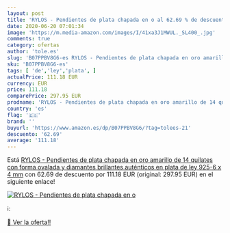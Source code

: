 ```yaml
---
layout: post
title: 'RYLOS - Pendientes de plata chapada en o al 62.69 % de descuento'
date: 2020-06-20 07:01:34
image: 'https://m.media-amazon.com/images/I/41xa3J1MWUL._SL400_.jpg'
comments: true
category: ofertas
author: 'tole.es'
slug: 'B07PPBV8G6-es RYLOS - Pendientes de plata chapada en oro amarillo de 14...'
sku: 'B07PPBV8G6-es'
tags: [ 'de','ley','plata', ]
actualPrice: 111.18 EUR
currency: EUR
price: 111.18
comparePrice: 297.95 EUR
prodname: 'RYLOS - Pendientes de plata chapada en oro amarillo de 14 quilates con forma ovalada y diamantes brillantes auténticos en plata de ley 925-6 x 4 mm'
country: 'es'
flag: '🇪🇸'
brand: ''
buyurl: 'https://www.amazon.es/dp/B07PPBV8G6/?tag=tolees-21'
descuento: '62.69'
average: '111.18'
---
```


Está [RYLOS - Pendientes de plata chapada en oro amarillo de 14 quilates con forma ovalada y diamantes brillantes auténticos en plata de ley 925-6 x 4 mm](https://www.amazon.es/dp/B07PPBV8G6/?tag=tolees-21) con 62.69 de descuento por 111.18 EUR (original: 297.95 EUR) en el siguiente enlace!

[![RYLOS - Pendientes de plata chapada en o](https://m.media-amazon.com/images/I/41xa3J1MWUL._SL400_.jpg)](https://www.amazon.es/dp/B07PPBV8G6/?tag=tolees-21)

ℹ️:


[🛒 Ver la oferta!!](https://www.amazon.es/dp/B07PPBV8G6/?tag=tolees-21)
